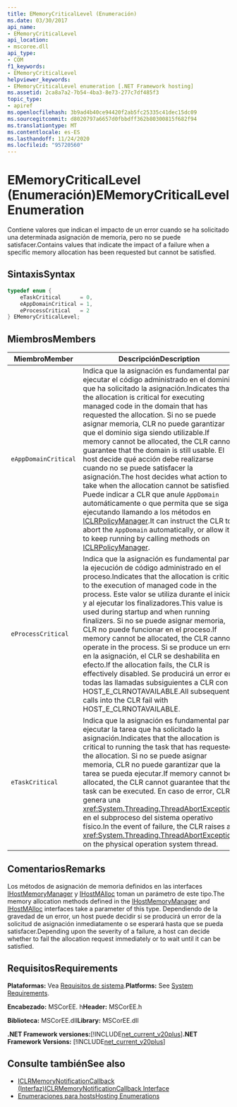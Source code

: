 ```yaml
---
title: EMemoryCriticalLevel (Enumeración)
ms.date: 03/30/2017
api_name:
- EMemoryCriticalLevel
api_location:
- mscoree.dll
api_type:
- COM
f1_keywords:
- EMemoryCriticalLevel
helpviewer_keywords:
- EMemoryCriticalLevel enumeration [.NET Framework hosting]
ms.assetid: 2ca8a7a2-7b54-4ba3-8e73-277c7df485f3
topic_type:
- apiref
ms.openlocfilehash: 3b9ad4b40ce94420f2ab5fc25335c41dec15dc09
ms.sourcegitcommit: d8020797a6657d0fbbdff362b80300815f682f94
ms.translationtype: MT
ms.contentlocale: es-ES
ms.lasthandoff: 11/24/2020
ms.locfileid: "95720560"
---
```

# <a name="ememorycriticallevel-enumeration"></a><span data-ttu-id="a8e8a-102">EMemoryCriticalLevel (Enumeración)</span><span class="sxs-lookup"><span data-stu-id="a8e8a-102">EMemoryCriticalLevel Enumeration</span></span>

<span data-ttu-id="a8e8a-103">Contiene valores que indican el impacto de un error cuando se ha solicitado una determinada asignación de memoria, pero no se puede satisfacer.</span><span class="sxs-lookup"><span data-stu-id="a8e8a-103">Contains values that indicate the impact of a failure when a specific memory allocation has been requested but cannot be satisfied.</span></span>  
  
## <a name="syntax"></a><span data-ttu-id="a8e8a-104">Sintaxis</span><span class="sxs-lookup"><span data-stu-id="a8e8a-104">Syntax</span></span>  
  
```cpp  
typedef enum {  
    eTaskCritical      = 0,  
    eAppDomainCritical = 1,  
    eProcessCritical   = 2  
} EMemoryCriticalLevel;  
```  
  
## <a name="members"></a><span data-ttu-id="a8e8a-105">Miembros</span><span class="sxs-lookup"><span data-stu-id="a8e8a-105">Members</span></span>  
  
|<span data-ttu-id="a8e8a-106">Miembro</span><span class="sxs-lookup"><span data-stu-id="a8e8a-106">Member</span></span>|<span data-ttu-id="a8e8a-107">Descripción</span><span class="sxs-lookup"><span data-stu-id="a8e8a-107">Description</span></span>|  
|------------|-----------------|  
|`eAppDomainCritical`|<span data-ttu-id="a8e8a-108">Indica que la asignación es fundamental para ejecutar el código administrado en el dominio que ha solicitado la asignación.</span><span class="sxs-lookup"><span data-stu-id="a8e8a-108">Indicates that the allocation is critical for executing managed code in the domain that has requested the allocation.</span></span> <span data-ttu-id="a8e8a-109">Si no se puede asignar memoria, CLR no puede garantizar que el dominio siga siendo utilizable.</span><span class="sxs-lookup"><span data-stu-id="a8e8a-109">If memory cannot be allocated, the CLR cannot guarantee that the domain is still usable.</span></span> <span data-ttu-id="a8e8a-110">El host decide qué acción debe realizarse cuando no se puede satisfacer la asignación.</span><span class="sxs-lookup"><span data-stu-id="a8e8a-110">The host decides what action to take when the allocation cannot be satisfied.</span></span> <span data-ttu-id="a8e8a-111">Puede indicar a CLR que anule `AppDomain` automáticamente o que permita que se siga ejecutando llamando a los métodos en [ICLRPolicyManager](iclrpolicymanager-interface.md).</span><span class="sxs-lookup"><span data-stu-id="a8e8a-111">It can instruct the CLR to abort the `AppDomain` automatically, or allow it to keep running by calling methods on [ICLRPolicyManager](iclrpolicymanager-interface.md).</span></span>|  
|`eProcessCritical`|<span data-ttu-id="a8e8a-112">Indica que la asignación es fundamental para la ejecución de código administrado en el proceso.</span><span class="sxs-lookup"><span data-stu-id="a8e8a-112">Indicates that the allocation is critical to the execution of managed code in the process.</span></span> <span data-ttu-id="a8e8a-113">Este valor se utiliza durante el inicio y al ejecutar los finalizadores.</span><span class="sxs-lookup"><span data-stu-id="a8e8a-113">This value is used during startup and when running finalizers.</span></span> <span data-ttu-id="a8e8a-114">Si no se puede asignar memoria, CLR no puede funcionar en el proceso.</span><span class="sxs-lookup"><span data-stu-id="a8e8a-114">If memory cannot be allocated, the CLR cannot operate in the process.</span></span> <span data-ttu-id="a8e8a-115">Si se produce un error en la asignación, el CLR se deshabilita en efecto.</span><span class="sxs-lookup"><span data-stu-id="a8e8a-115">If the allocation fails, the CLR is effectively disabled.</span></span> <span data-ttu-id="a8e8a-116">Se producirá un error en todas las llamadas subsiguientes a CLR con HOST_E_CLRNOTAVAILABLE.</span><span class="sxs-lookup"><span data-stu-id="a8e8a-116">All subsequent calls into the CLR fail with HOST_E_CLRNOTAVAILABLE.</span></span>|  
|`eTaskCritical`|<span data-ttu-id="a8e8a-117">Indica que la asignación es fundamental para ejecutar la tarea que ha solicitado la asignación.</span><span class="sxs-lookup"><span data-stu-id="a8e8a-117">Indicates that the allocation is critical to running the task that has requested the allocation.</span></span> <span data-ttu-id="a8e8a-118">Si no se puede asignar memoria, CLR no puede garantizar que la tarea se pueda ejecutar.</span><span class="sxs-lookup"><span data-stu-id="a8e8a-118">If memory cannot be allocated, the CLR cannot guarantee that the task can be executed.</span></span> <span data-ttu-id="a8e8a-119">En caso de error, CLR genera una <xref:System.Threading.ThreadAbortException> en el subproceso del sistema operativo físico.</span><span class="sxs-lookup"><span data-stu-id="a8e8a-119">In the event of failure, the CLR raises a <xref:System.Threading.ThreadAbortException> on the physical operation system thread.</span></span>|  
  
## <a name="remarks"></a><span data-ttu-id="a8e8a-120">Comentarios</span><span class="sxs-lookup"><span data-stu-id="a8e8a-120">Remarks</span></span>  

 <span data-ttu-id="a8e8a-121">Los métodos de asignación de memoria definidos en las interfaces [IHostMemoryManager](ihostmemorymanager-interface.md) y [IHostMAlloc](ihostmalloc-interface.md) toman un parámetro de este tipo.</span><span class="sxs-lookup"><span data-stu-id="a8e8a-121">The memory allocation methods defined in the [IHostMemoryManager](ihostmemorymanager-interface.md) and [IHostMAlloc](ihostmalloc-interface.md) interfaces take a parameter of this type.</span></span> <span data-ttu-id="a8e8a-122">Dependiendo de la gravedad de un error, un host puede decidir si se producirá un error de la solicitud de asignación inmediatamente o se esperará hasta que se pueda satisfacer.</span><span class="sxs-lookup"><span data-stu-id="a8e8a-122">Depending upon the severity of a failure, a host can decide whether to fail the allocation request immediately or to wait until it can be satisfied.</span></span>  
  
## <a name="requirements"></a><span data-ttu-id="a8e8a-123">Requisitos</span><span class="sxs-lookup"><span data-stu-id="a8e8a-123">Requirements</span></span>  

 <span data-ttu-id="a8e8a-124">**Plataformas:** Vea [Requisitos de sistema](../../get-started/system-requirements.md).</span><span class="sxs-lookup"><span data-stu-id="a8e8a-124">**Platforms:** See [System Requirements](../../get-started/system-requirements.md).</span></span>  
  
 <span data-ttu-id="a8e8a-125">**Encabezado:** MSCorEE. h</span><span class="sxs-lookup"><span data-stu-id="a8e8a-125">**Header:** MSCorEE.h</span></span>  
  
 <span data-ttu-id="a8e8a-126">**Biblioteca:** MSCorEE.dll</span><span class="sxs-lookup"><span data-stu-id="a8e8a-126">**Library:** MSCorEE.dll</span></span>  
  
 <span data-ttu-id="a8e8a-127">**.NET Framework versiones:**[!INCLUDE[net_current_v20plus](../../../../includes/net-current-v20plus-md.md)]</span><span class="sxs-lookup"><span data-stu-id="a8e8a-127">**.NET Framework Versions:** [!INCLUDE[net_current_v20plus](../../../../includes/net-current-v20plus-md.md)]</span></span>  
  
## <a name="see-also"></a><span data-ttu-id="a8e8a-128">Consulte también</span><span class="sxs-lookup"><span data-stu-id="a8e8a-128">See also</span></span>

- [<span data-ttu-id="a8e8a-129">ICLRMemoryNotificationCallback (Interfaz)</span><span class="sxs-lookup"><span data-stu-id="a8e8a-129">ICLRMemoryNotificationCallback Interface</span></span>](iclrmemorynotificationcallback-interface.md)
- [<span data-ttu-id="a8e8a-130">Enumeraciones para hosts</span><span class="sxs-lookup"><span data-stu-id="a8e8a-130">Hosting Enumerations</span></span>](hosting-enumerations.md)
